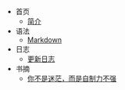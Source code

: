* 首页
  * [简介](/README.md)
* 语法
  * [Markdown](/yufa.md) 
* 日志
  * [更新日志](/log.md)
* 书摘
  * [你不是迷茫，而是自制力不强](/nibus.md)
